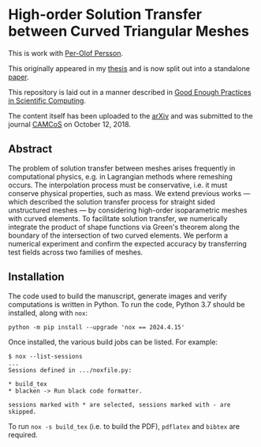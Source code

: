 # High-order Solution Transfer between Curved Triangular Meshes

This is work with [Per-Olof Persson][6].

This originally appeared in my [thesis][1] and is now split out
into a standalone [paper][3].

This repository is laid out in a manner described in
[Good Enough Practices in Scientific Computing][2].

The content itself has been uploaded to the [arXiv][4] and was submitted to
the journal [CAMCoS][5] on October 12, 2018.

## Abstract

The problem of solution transfer between meshes arises frequently in
computational physics, e.g. in Lagrangian methods where remeshing
occurs. The interpolation process must be conservative, i.e. it
must conserve physical properties, such as mass. We extend previous
works &mdash; which described the solution transfer process for straight sided
unstructured meshes &mdash; by considering high-order isoparametric meshes
with curved elements. To facilitate solution transfer, we numerically
integrate the product of shape functions via Green's theorem along the
boundary of the intersection of two curved elements. We perform a numerical
experiment and confirm the expected accuracy by transferring test fields
across two families of meshes.

## Installation

The code used to build the manuscript, generate images and verify
computations is written in Python. To run the code, Python 3.7
should be installed, along with `nox`:

```
python -m pip install --upgrade 'nox == 2024.4.15'
```

Once installed, the various build jobs can be listed. For example:

```
$ nox --list-sessions
...
Sessions defined in .../noxfile.py:

* build_tex
* blacken -> Run black code formatter.

sessions marked with * are selected, sessions marked with - are skipped.
```

To run `nox -s build_tex` (i.e. to build the PDF), `pdflatex` and
`bibtex` are required.

[1]: https://github.com/dhermes/phd-thesis
[2]: https://arxiv.org/abs/1609.00037
[3]: doc/paper.pdf
[4]: https://arxiv.org/abs/1810.06806
[5]: https://msp.org/camcos/about/journal/about.html
[6]: https://popersson.github.io/
